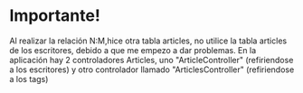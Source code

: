 <h1>Importante!</h1>
  
 <p>Al realizar la relación N:M,hice otra tabla articles, no utilice la tabla articles de los escritores, debido a que me empezo a dar problemas.
 En la aplicación hay 2 controladores Articles, uno "ArticleController" (refiriendose a los escritores) y otro controlador llamado "ArticlesController" (refiriendose a los tags)</p>
